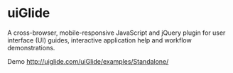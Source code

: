 # uiGlide
A cross-browser, mobile-responsive JavaScript and jQuery plugin for user interface (UI) guides, interactive application help and workflow demonstrations.

Demo http://uiglide.com/uiGlide/examples/Standalone/
